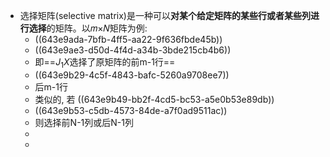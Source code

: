- 选择矩阵(selective matrix)是一种可以**对某个给定矩阵的某些行或者某些列进行选择**的矩阵。以𝑚×𝑁矩阵为例:
	- ((643e9ada-7bfb-4ff5-aa22-9f636fbde45b))
	- ((643e9ae3-d50d-4f4d-a34b-3bde215cb4b6))
	- 即==$J_1X$选择了原矩阵的前m-1行==
	- ((643e9b29-4c5f-4843-bafc-5260a9708ee7))
	- 后m-1行
	- 类似的, 若
	  ((643e9b49-bb2f-4cd5-bc53-a5e0b53e89db))
	- ((643e9b53-c5db-4573-84de-a7f0ad9511ac))
	- 则选择前N-1列或后N-1列
	-
	-